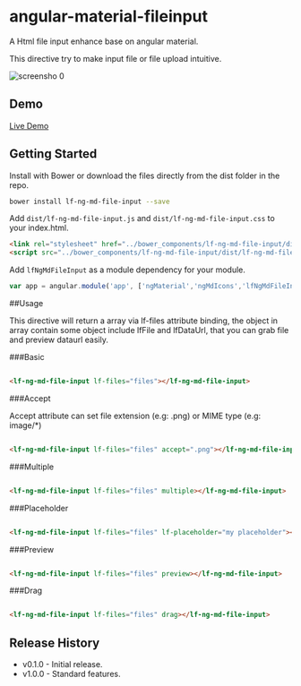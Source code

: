 # angular-material-fileinput

A Html file input enhance base on angular material.

This directive try to make input file or file upload intuitive.

![screensho 0](http://shuyu.github.io/angular-material-fileinput/resources/screenshot_0.png)

## Demo

[Live Demo](http://shuyu.github.io/angular-material-fileinput/example/)

## Getting Started

Install with Bower or download the files directly from the dist folder in the repo.

```bash
bower install lf-ng-md-file-input --save
```

Add `dist/lf-ng-md-file-input.js` and `dist/lf-ng-md-file-input.css` to your index.html.

```html
<link rel="stylesheet" href="../bower_components/lf-ng-md-file-input/dist/lf-ng-md-file-input.css">
<script src="../bower_components/lf-ng-md-file-input/dist/lf-ng-md-file-input.js"></script>
```

Add `lfNgMdFileInput` as a module dependency for your module.

```js
var app = angular.module('app', ['ngMaterial','ngMdIcons','lfNgMdFileInput']);
```

##Usage

This directive will return a array via lf-files attribute binding, the object in array contain some object include lfFile and lfDataUrl, that you can grab file and preview dataurl easily.

###Basic

```html

<lf-ng-md-file-input lf-files="files"></lf-ng-md-file-input>

```

###Accept

Accept attribute can set file extension (e.g: .png) or MIME type (e.g: image/*)

```html

<lf-ng-md-file-input lf-files="files" accept=".png"></lf-ng-md-file-input>

```

###Multiple

```html

<lf-ng-md-file-input lf-files="files" multiple></lf-ng-md-file-input>

```

###Placeholder

```html

<lf-ng-md-file-input lf-files="files" lf-placeholder="my placeholder"></lf-ng-md-file-input>

```

###Preview

```html

<lf-ng-md-file-input lf-files="files" preview></lf-ng-md-file-input>

```

###Drag

```html

<lf-ng-md-file-input lf-files="files" drag></lf-ng-md-file-input>

```

## Release History
 
* v0.1.0 - Initial release.
* v1.0.0 - Standard features.
